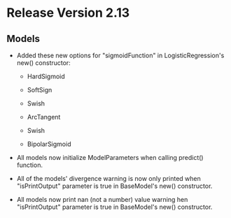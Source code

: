 # Release Version 2.13

## Models

* Added these new options for "sigmoidFunction" in LogisticRegression's new() constructor:

  * HardSigmoid

  * SoftSign

  * Swish

  * ArcTangent

  * Swish

  * BipolarSigmoid

* All models now initialize ModelParameters when calling predict() function.

* All of the models' divergence warning is now only printed when "isPrintOutput" parameter is true in BaseModel's new() constructor.

* All models now print nan (not a number) value warning hen "isPrintOutput" parameter is true in BaseModel's new() constructor.


